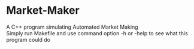 # Market-Maker
A C++ program simulating Automated Market Making  
Simply run Makefile and use command option -h or -help to see what this program could do
